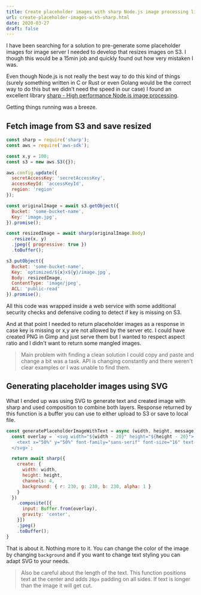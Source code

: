 ```yaml
---
title: Create placeholder images with sharp Node.js image processing library
url: create-placeholder-images-with-sharp.html
date: 2020-03-27
draft: false
---
```


I have been searching for a solution to pre-generate some placeholder images for image server I needed to develop that resizes images on S3. I though this would be a 15min job and quickly found out how very mistaken I was.

Even though Node.js is not really the best way to do this kind of things (surely something written in C or Rust or even Golang would be the correct way to do this but we didn't need the speed in our case) I found an excellent library [sharp - High performance Node.js image processing](https://github.com/lovell/sharp).

Getting things running was a breeze.

## Fetch image from S3 and save resized

```js
const sharp = require('sharp');
const aws = require('aws-sdk');

const x,y = 100;
const s3 = new aws.S3({});

aws.config.update({
  secretAccessKey: 'secretAccessKey',
  accessKeyId: 'accessKeyId',
  region: 'region'
});

const originalImage = await s3.getObject({
  Bucket: 'some-bucket-name',
  Key: 'image.jpg',
}).promise();

const resizedImage = await sharp(originalImage.Body)
  .resize(x, y)
  .jpeg({ progressive: true })
  .toBuffer();

s3.putObject({
  Bucket: 'some-bucket-name',
  Key: `optimized/${x}x${y}/image.jpg`,
  Body: resizedImage,
  ContentType: 'image/jpeg',
  ACL: 'public-read'
}).promise();
```

All this code was wrapped inside a web service with some additional security checks and defensive coding to detect if key is missing on S3.

And at that point I needed to return placeholder images as a response in case key is missing or x,y are not allowed by the server etc. I could have created PNG in Gimp and just serve them but I wanted to respect aspect ratio and I didn't want to return some mangled images.

> Main problem with finding a clean solution I could copy and paste and change a bit was a task. API is changing constantly and there weren't clear examples or I was unable to find them.

## Generating placeholder images using SVG

What I ended up was using SVG to generate text and created image with sharp and used composition to combine both layers. Response returned by this function is a buffer you can use to either upload to S3 or save to local file.

```js
const generatePlaceholderImageWithText = async (width, height, message) => {
  const overlay = `<svg width="${width - 20}" height="${height - 20}">
    <text x="50%" y="50%" font-family="sans-serif" font-size="16" text-anchor="middle">${message}</text>
  </svg>`;

  return await sharp({
    create: {
      width: width,
      height: height,
      channels: 4,
      background: { r: 230, g: 230, b: 230, alpha: 1 }
    }
  })
    .composite([{
      input: Buffer.from(overlay),
      gravity: 'center',
    }])
    .jpeg()
    .toBuffer();
}
```

That is about it. Nothing more to it. You can change the color of the image by changing `background` and if you want to change text styling you can adapt SVG to your needs.

> Also be careful about the length of the text. This function positions text at the center and adds `20px` padding on all sides. If text is longer than the image it will get cut.

